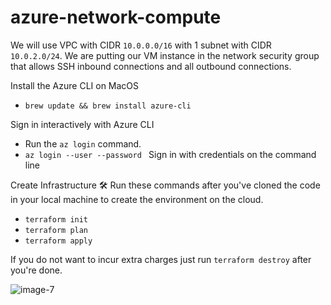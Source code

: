 # azure-network-compute

We will use VPC with CIDR `10.0.0.0/16` with 1 subnet with CIDR `10.0.2.0/24`. We are putting our VM instance in the network security group that allows SSH inbound connections and all outbound connections.

Install the Azure CLI on MacOS
- `brew update && brew install azure-cli`

Sign in interactively with Azure CLI

- Run the `az login` command.
- `az login --user --password ` Sign in with credentials on the command line
  

Create Infrastructure 🛠
Run these commands after you've  cloned the code in your local machine to create the environment on the cloud.

- `terraform init`
- `terraform plan`
- `terraform apply`


If you do not want to incur extra charges just run `terraform destroy` after you're done.



![image-7](https://github.com/Max-Ola/azure-network-compute/assets/106966289/7052ea83-ebae-41eb-8140-2fc0534c7362)
